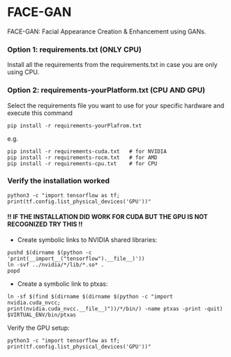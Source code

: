 # FACE-GAN
FACE-GAN: Facial Appearance Creation &amp; Enhancement using GANs.

### Option 1: requirements.txt (ONLY CPU)
Install all the requirements from the requirements.txt in case you are only using CPU.

### Option 2: requirements-yourPlatform.txt (CPU AND GPU)
Select the requirements file you want to use for your specific hardware and execute this command

```
pip install -r requirements-yourPlafrom.txt
```
e.g.
```
pip install -r requirements-cuda.txt   # for NVIDIA
pip install -r requirements-rocm.txt   # for AMD
pip install -r requirements-cpu.txt    # for CPU
```

### Verify the installation worked
```
python3 -c "import tensorflow as tf; print(tf.config.list_physical_devices('GPU'))"
```
#### !! IF THE INSTALLATION DID WORK FOR CUDA BUT THE GPU IS NOT RECOGNIZED TRY THIS !!
* Create symbolic links to NVIDIA shared libraries:
```
pushd $(dirname $(python -c 'print(__import__("tensorflow").__file__)'))
ln -svf ../nvidia/*/lib/*.so* .
popd
```
* Create a symbolic link to ptxas:
```
ln -sf $(find $(dirname $(dirname $(python -c "import nvidia.cuda_nvcc;         
print(nvidia.cuda_nvcc.__file__)"))/*/bin/) -name ptxas -print -quit) $VIRTUAL_ENV/bin/ptxas
```
Verify the GPU setup:
```
python3 -c "import tensorflow as tf; print(tf.config.list_physical_devices('GPU'))"
```